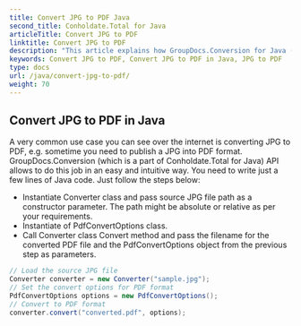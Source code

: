 ```yaml
---
title: Convert JPG to PDF Java
second_title: Conholdate.Total for Java
articleTitle: Convert JPG to PDF
linktitle: Convert JPG to PDF
description: "This article explains how GroupDocs.Conversion for Java (which is a part of Conholdate.Total for Java) supports JPG conversion to PDF."
keywords: Convert JPG to PDF, Convert JPG to PDF in Java, JPG to PDF
type: docs
url: /java/convert-jpg-to-pdf/
weight: 70
---
```


## Convert JPG to PDF in Java

A very common use case you can see over the internet is converting JPG to PDF, e.g.  sometime you need to publish a JPG into PDF format. GroupDocs.Conversion (which is a part of Conholdate.Total for Java) API allows to do this job in an easy and intuitive way.  You need to write just a few lines of Java code. Just follow the steps below:

- Instantiate Converter class and pass source JPG file path as a constructor parameter. The path might be absolute or relative as per your requirements.
- Instantiate of PdfConvertOptions class.
- Call Converter class Convert method and pass the filename for the converted PDF file and the PdfConvertOptions object from the previous step as parameters.

```java
// Load the source JPG file
Converter converter = new Converter("sample.jpg");
// Set the convert options for PDF format
PdfConvertOptions options = new PdfConvertOptions();
// Convert to PDF format
converter.convert("converted.pdf", options);
```








